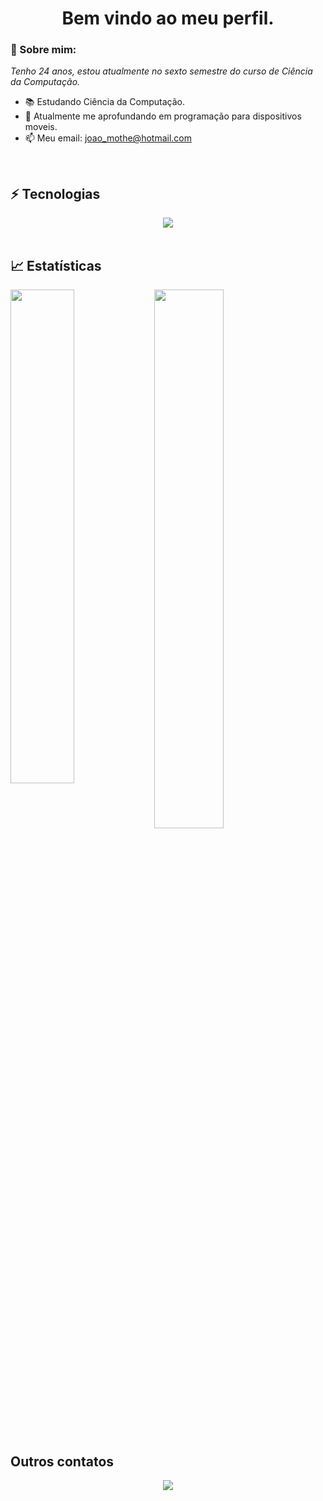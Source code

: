 <h1 align='center'> Bem vindo ao meu perfil. </h1>

### 👋 Sobre mim:

<p>
  <em>
    Tenho 24 anos, estou atualmente no sexto semestre do curso de Ciência da Computação.
  </em>
</p>

- 📚 Estudando Ciência da Computação.
- 🚀 Atualmente me aprofundando em programação para dispositivos moveis.
- 📫 Meu email: joao_mothe@hotmail.com

<br>

## ⚡ Tecnologias

<div align="center">
  <img src="https://skillicons.dev/icons?i=java,javascript,c,bootstrap,html,css,typescript,angular,nodejs,mongodb,postgresql,git,github"></img>
</div>
<br>

## 📈 Estatísticas

<img align="left" width="45%" src="https://github-readme-stats.vercel.app/api?username=J-Mothe&show_icons=true&theme=merko"></img>

<img width="47%" src="https://github-readme-stats.vercel.app/api/top-langs/?username=J-Mothe&layout=compact&theme=merko"></img>



##  Outros contatos

<div align="center">
  <p>
<a href="www.linkedin.com/in/joao-victor-mothé-vantil-aa0458253"> 
	<img src="https://img.shields.io/badge/LinkedIn-0077B5?style=for-the-badge&logo=linkedin&logoColor=white" />
 <a/><br><br>
</div>
